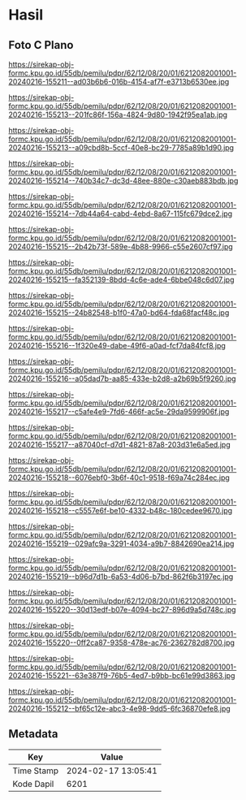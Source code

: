 # Hasil

## Foto C Plano

https://sirekap-obj-formc.kpu.go.id/55db/pemilu/pdpr/62/12/08/20/01/6212082001001-20240216-155211--ad03b6b6-016b-4154-af7f-e3713b6530ee.jpg

https://sirekap-obj-formc.kpu.go.id/55db/pemilu/pdpr/62/12/08/20/01/6212082001001-20240216-155213--201fc86f-156a-4824-9d80-1942f95ea1ab.jpg

https://sirekap-obj-formc.kpu.go.id/55db/pemilu/pdpr/62/12/08/20/01/6212082001001-20240216-155213--a09cbd8b-5ccf-40e8-bc29-7785a89b1d90.jpg

https://sirekap-obj-formc.kpu.go.id/55db/pemilu/pdpr/62/12/08/20/01/6212082001001-20240216-155214--740b34c7-dc3d-48ee-880e-c30aeb883bdb.jpg

https://sirekap-obj-formc.kpu.go.id/55db/pemilu/pdpr/62/12/08/20/01/6212082001001-20240216-155214--7db44a64-cabd-4ebd-8a67-115fc679dce2.jpg

https://sirekap-obj-formc.kpu.go.id/55db/pemilu/pdpr/62/12/08/20/01/6212082001001-20240216-155215--2b42b73f-589e-4b88-9966-c55e2607cf97.jpg

https://sirekap-obj-formc.kpu.go.id/55db/pemilu/pdpr/62/12/08/20/01/6212082001001-20240216-155215--fa352139-8bdd-4c6e-ade4-6bbe048c6d07.jpg

https://sirekap-obj-formc.kpu.go.id/55db/pemilu/pdpr/62/12/08/20/01/6212082001001-20240216-155215--24b82548-b1f0-47a0-bd64-fda68facf48c.jpg

https://sirekap-obj-formc.kpu.go.id/55db/pemilu/pdpr/62/12/08/20/01/6212082001001-20240216-155216--1f320e49-dabe-49f6-a0ad-fcf7da84fcf8.jpg

https://sirekap-obj-formc.kpu.go.id/55db/pemilu/pdpr/62/12/08/20/01/6212082001001-20240216-155216--a05dad7b-aa85-433e-b2d8-a2b69b5f9260.jpg

https://sirekap-obj-formc.kpu.go.id/55db/pemilu/pdpr/62/12/08/20/01/6212082001001-20240216-155217--c5afe4e9-7fd6-466f-ac5e-29da9599906f.jpg

https://sirekap-obj-formc.kpu.go.id/55db/pemilu/pdpr/62/12/08/20/01/6212082001001-20240216-155217--a87040cf-d7d1-4821-87a8-203d31e6a5ed.jpg

https://sirekap-obj-formc.kpu.go.id/55db/pemilu/pdpr/62/12/08/20/01/6212082001001-20240216-155218--6076ebf0-3b6f-40c1-9518-f69a74c284ec.jpg

https://sirekap-obj-formc.kpu.go.id/55db/pemilu/pdpr/62/12/08/20/01/6212082001001-20240216-155218--c5557e6f-be10-4332-b48c-180cedee9670.jpg

https://sirekap-obj-formc.kpu.go.id/55db/pemilu/pdpr/62/12/08/20/01/6212082001001-20240216-155219--029afc9a-3291-4034-a9b7-8842690ea214.jpg

https://sirekap-obj-formc.kpu.go.id/55db/pemilu/pdpr/62/12/08/20/01/6212082001001-20240216-155219--b96d7d1b-6a53-4d06-b7bd-862f6b3197ec.jpg

https://sirekap-obj-formc.kpu.go.id/55db/pemilu/pdpr/62/12/08/20/01/6212082001001-20240216-155220--30d13edf-b07e-4094-bc27-896d9a5d748c.jpg

https://sirekap-obj-formc.kpu.go.id/55db/pemilu/pdpr/62/12/08/20/01/6212082001001-20240216-155220--0ff2ca87-9358-478e-ac76-2362782d8700.jpg

https://sirekap-obj-formc.kpu.go.id/55db/pemilu/pdpr/62/12/08/20/01/6212082001001-20240216-155221--63e387f9-76b5-4ed7-b9bb-bc61e99d3863.jpg

https://sirekap-obj-formc.kpu.go.id/55db/pemilu/pdpr/62/12/08/20/01/6212082001001-20240216-155212--bf65c12e-abc3-4e98-9dd5-6fc36870efe8.jpg


## Metadata

| Key        | Value               |
| ---------- | ------------------- |
| Time Stamp | 2024-02-17 13:05:41 |
| Kode Dapil | 6201                |



